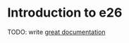 # Introduction to e26

TODO: write [great documentation](http://jacobian.org/writing/what-to-write/)
